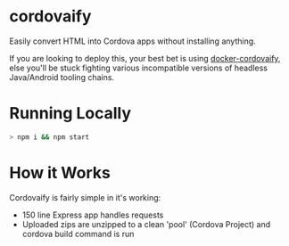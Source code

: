 # cordovaify
Easily convert HTML into Cordova apps without installing anything.

If you are looking to deploy this, your best bet is using [docker-cordovaify](https://github.com/ISNIT0/docker-cordovaify), else you'll be stuck fighting various incompatible versions of headless Java/Android tooling chains.

# Running Locally
```bash
> npm i && npm start
```

# How it Works
Cordovaify is fairly simple in it's working:
* 150 line Express app handles requests
* Uploaded zips are unzipped to a clean 'pool' (Cordova Project) and cordova build command is run
